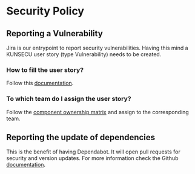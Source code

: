 # Security Policy


## Reporting a Vulnerability

Jira is our entrypoint to report security vulnerabilities. Having this mind a KUNSECU user story (type Vulnerability) needs to be created. 

### How to fill the user story? 

Follow this [documentation](https://confluence.xing.hh/pages/viewpage.action?pageId=381133070).


### To which team do I assign the user story? 

Follow the [component ownership matrix](https://confluence.xing.hh/display/kununu/Component+ownership+and+support) and assign to the corresponding team.


## Reporting the update of dependencies

This is the benefit of having Dependabot. It will open pull requests for security and version updates. For more information check the Github [documentation](https://docs.github.com/en/github/administering-a-repository/managing-pull-requests-for-dependency-updates).